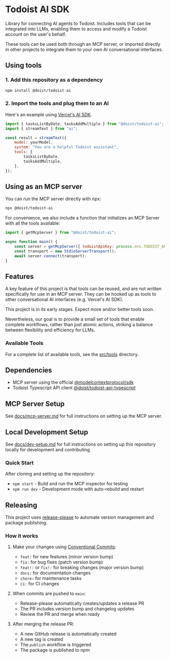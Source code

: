 # Todoist AI SDK

Library for connecting AI agents to Todoist. Includes tools that can be integrated into LLMs,
enabling them to access and modify a Todoist account on the user's behalf.

These tools can be used both through an MCP server, or imported directly in other projects to
integrate them to your own AI conversational interfaces.

## Using tools

### 1. Add this repository as a dependency

```sh
npm install @doist/todoist-ai
```

### 2. Import the tools and plug them to an AI

Here's an example using [Vercel's AI SDK](https://ai-sdk.dev/docs/ai-sdk-core/generating-text#streamtext).

```js
import { tasksListByDate, tasksAddMultiple } from "@doist/todoist-ai";
import { streamText } from "ai";

const result = streamText({
    model: yourModel,
    system: "You are a helpful Todoist assistant",
    tools: {
        tasksListByDate,
        tasksAddMultiple,
    },
});
```

## Using as an MCP server

You can run the MCP server directly with npx:

```bash
npx @doist/todoist-ai
```

For convenience, we also include a function that initializes an MCP Server with all the tools available:

```js
import { getMcpServer } from "@doist/todoist-ai";

async function main() {
    const server = getMcpServer({ todoistApiKey: process.env.TODOIST_API_KEY });
    const transport = new StdioServerTransport();
    await server.connect(transport);
}
```

## Features

A key feature of this project is that tools can be reused, and are not written specifically for use in an MCP server. They can be hooked up as tools to other conversational AI interfaces (e.g. Vercel's AI SDK).

This project is in its early stages. Expect more and/or better tools soon.

Nevertheless, our goal is to provide a small set of tools that enable complete workflows, rather than just atomic actions, striking a balance between flexibility and efficiency for LLMs.

### Available Tools

For a complete list of available tools, see the [src/tools](src/tools) directory.

## Dependencies

-   MCP server using the official [@modelcontextprotocol/sdk](https://github.com/modelcontextprotocol/typescript-sdk?tab=readme-ov-file#installation)
-   Todoist Typescript API client [@doist/todoist-api-typescript](https://github.com/Doist/todoist-api-typescript)

## MCP Server Setup

See [docs/mcp-server.md](docs/mcp-server.md) for full instructions on setting up the MCP server.

## Local Development Setup

See [docs/dev-setup.md](docs/dev-setup.md) for full instructions on setting up this repository locally for development and contributing.

### Quick Start

After cloning and setting up the repository:

- `npm start` - Build and run the MCP inspector for testing
- `npm run dev` - Development mode with auto-rebuild and restart

## Releasing

This project uses [release-please](https://github.com/googleapis/release-please) to automate version management and package publishing.

### How it works

1. Make your changes using [Conventional Commits](https://www.conventionalcommits.org/):

    - `feat:` for new features (minor version bump)
    - `fix:` for bug fixes (patch version bump)
    - `feat!:` or `fix!:` for breaking changes (major version bump)
    - `docs:` for documentation changes
    - `chore:` for maintenance tasks
    - `ci:` for CI changes

2. When commits are pushed to `main`:

    - Release-please automatically creates/updates a release PR
    - The PR includes version bump and changelog updates
    - Review the PR and merge when ready

3. After merging the release PR:
    - A new GitHub release is automatically created
    - A new tag is created
    - The `publish` workflow is triggered
    - The package is published to npm
